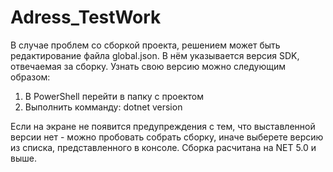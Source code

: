 # Adress_TestWork
В случае проблем со сборкой проекта, решением может  быть редактирование файла global.json. В нём указывается версия SDK, отвечаемая за сборку. 
Узнать свою версию можно следующим образом:
1) В PowerShell перейти в папку с проектом
2) Выполнить комманду: dotnet version 

Если на экране не появится предупреждения с тем, что выставленной версии нет - можно пробовать собрать сборку, иначе выберете версию из списка, представленного в консоле.
Сборка расчитана на NET 5.0 и выше.
